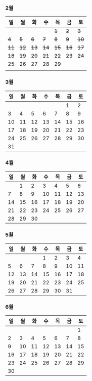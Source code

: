 ### 2월

| 일      | 월      | 화      | 수      | 목      | 금      | 토      |
| ------ | ------ | ------ | ------ | ------ | ------ | ------ |
|        |        |        |        | ~~1~~  | ~~2~~  | ~~3~~  |
| ~~4~~  | ~~5~~  | ~~6~~  | ~~7~~  | ~~8~~  | ~~9~~  | ~~10~~ |
| ~~11~~ | ~~12~~ | ~~13~~ | ~~14~~ | ~~15~~ | ~~16~~ | ~~17~~ |
| ~~18~~ | ~~19~~ | ~~20~~ | ~~21~~ | ~~22~~ | ~~23~~ | ~~24~~ |
| 25     | 26     | 27     | 28     | 29     |        |        |
|        |        |        |        |        |        |        |

### 3월

|일|월|화|수|목|금|토|
|---|---|---|---|---|---|---|
||||||1|2|
|3|4|5|6|7|8|9|
|10|11|12|13|14|15|16|
|17|18|19|20|21|22|23|
|24|25|26|27|28|29|30|
|31|||||||

### 4월

|일|월|화|수|목|금|토|
|---|---|---|---|---|---|---|
||1|2|3|4|5|6|
|7|8|9|10|11|12|13|
|14|15|16|17|18|19|20|
|21|22|23|24|25|26|27|
|28|29|30|||||

### 5월

|일|월|화|수|목|금|토|
|---|---|---|---|---|---|---|
||||1|2|3|4|
|5|6|7|8|9|10|11|
|12|13|14|15|16|17|18|
|19|20|21|22|23|24|25|
|26|27|28|29|30|31||

### 6월

  

|일|월|화|수|목|금|토|
|---|---|---|---|---|---|---|
|||||||1|
|2|3|4|5|6|7|8|
|9|10|11|12|13|14|15|
|16|17|18|19|20|21|22|
|23|24|25|26|27|28|29|
|30||||||